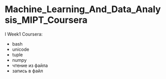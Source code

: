 # Machine_Learning_And_Data_Analysis_MIPT_Coursera

I Week1 Coursera: 
- bash
- unicode
- tuple
- numpy
- чтение из файла
- запись в файл
